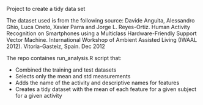 Project to create a tidy data set

The dataset used is from the following source:
Davide Anguita, Alessandro Ghio, Luca Oneto, Xavier Parra and Jorge L. Reyes-Ortiz. Human Activity Recognition on Smartphones using a Multiclass Hardware-Friendly Support Vector Machine. International Workshop of Ambient Assisted Living (IWAAL 2012). Vitoria-Gasteiz, Spain. Dec 2012

The repo containes run_analysis.R script that:
- Combined the training and test datasets 
- Selects only the mean and std measurements
- Adds the name of the activity and descriptive names for features
- Creates a tidy dataset with the mean of each feature for a given subject for a given activity

